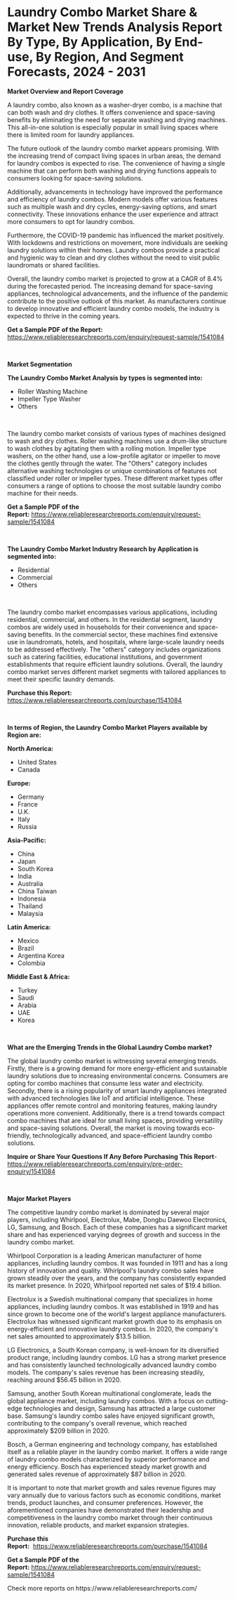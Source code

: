<p><h1>Laundry Combo Market Share & Market New Trends Analysis Report By Type, By Application, By End-use, By Region, And Segment Forecasts, 2024 - 2031</h1></p><p><strong>Market Overview and Report Coverage</strong></p>
<p><p>A laundry combo, also known as a washer-dryer combo, is a machine that can both wash and dry clothes. It offers convenience and space-saving benefits by eliminating the need for separate washing and drying machines. This all-in-one solution is especially popular in small living spaces where there is limited room for laundry appliances.</p><p>The future outlook of the laundry combo market appears promising. With the increasing trend of compact living spaces in urban areas, the demand for laundry combos is expected to rise. The convenience of having a single machine that can perform both washing and drying functions appeals to consumers looking for space-saving solutions.</p><p>Additionally, advancements in technology have improved the performance and efficiency of laundry combos. Modern models offer various features such as multiple wash and dry cycles, energy-saving options, and smart connectivity. These innovations enhance the user experience and attract more consumers to opt for laundry combos.</p><p>Furthermore, the COVID-19 pandemic has influenced the market positively. With lockdowns and restrictions on movement, more individuals are seeking laundry solutions within their homes. Laundry combos provide a practical and hygienic way to clean and dry clothes without the need to visit public laundromats or shared facilities.</p><p>Overall, the laundry combo market is projected to grow at a CAGR of 8.4% during the forecasted period. The increasing demand for space-saving appliances, technological advancements, and the influence of the pandemic contribute to the positive outlook of this market. As manufacturers continue to develop innovative and efficient laundry combo models, the industry is expected to thrive in the coming years.</p></p>
<p><strong>Get a Sample PDF of the Report:</strong> <a href="https://www.reliableresearchreports.com/enquiry/request-sample/1541084">https://www.reliableresearchreports.com/enquiry/request-sample/1541084</a></p>
<p>&nbsp;</p>
<p><strong>Market Segmentation</strong></p>
<p><strong>The Laundry Combo Market Analysis by types is segmented into:</strong></p>
<p><ul><li>Roller Washing Machine</li><li>Impeller Type Washer</li><li>Others</li></ul></p>
<p>&nbsp;</p>
<p><p>The laundry combo market consists of various types of machines designed to wash and dry clothes. Roller washing machines use a drum-like structure to wash clothes by agitating them with a rolling motion. Impeller type washers, on the other hand, use a low-profile agitator or impeller to move the clothes gently through the water. The "Others" category includes alternative washing technologies or unique combinations of features not classified under roller or impeller types. These different market types offer consumers a range of options to choose the most suitable laundry combo machine for their needs.</p></p>
<p><strong>Get a Sample PDF of the Report:</strong>&nbsp;<a href="https://www.reliableresearchreports.com/enquiry/request-sample/1541084">https://www.reliableresearchreports.com/enquiry/request-sample/1541084</a></p>
<p>&nbsp;</p>
<p><strong>The Laundry Combo Market Industry Research by Application is segmented into:</strong></p>
<p><ul><li>Residential</li><li>Commercial</li><li>Others</li></ul></p>
<p>&nbsp;</p>
<p><p>The laundry combo market encompasses various applications, including residential, commercial, and others. In the residential segment, laundry combos are widely used in households for their convenience and space-saving benefits. In the commercial sector, these machines find extensive use in laundromats, hotels, and hospitals, where large-scale laundry needs to be addressed effectively. The "others" category includes organizations such as catering facilities, educational institutions, and government establishments that require efficient laundry solutions. Overall, the laundry combo market serves different market segments with tailored appliances to meet their specific laundry demands.</p></p>
<p><strong>Purchase this Report:</strong>&nbsp; <a href="https://www.reliableresearchreports.com/purchase/1541084">https://www.reliableresearchreports.com/purchase/1541084</a></p>
<p>&nbsp;</p>
<p><strong>In terms of Region, the Laundry Combo Market Players available by Region are:</strong></p>
<p>
    <p> <strong> North America: </strong>
        <ul>
            <li>United States</li>
            <li>Canada</li>
        </ul>
        </p> 
    <p> <strong> Europe: </strong>
        <ul>
            <li>Germany</li>
            <li>France</li>
            <li>U.K.</li>
            <li>Italy</li>
            <li>Russia</li>
        </ul>
        </p> 
    <p> <strong> Asia-Pacific: </strong>
        <ul>
            <li>China</li>
            <li>Japan</li>
            <li>South Korea</li>
            <li>India</li>
            <li>Australia</li>
            <li>China Taiwan</li>
            <li>Indonesia</li>
            <li>Thailand</li>
            <li>Malaysia</li>
        </ul>
        </p> 
    <p> <strong> Latin America: </strong>
        <ul>
            <li>Mexico</li>
            <li>Brazil</li>
            <li>Argentina Korea</li>
            <li>Colombia</li>
        </ul>
        </p> 
    <p> <strong> Middle East & Africa: </strong>
        <ul>
            <li>Turkey</li>
            <li>Saudi</li>
            <li>Arabia</li>
            <li>UAE</li>
            <li>Korea</li>
        </ul>
    </p>
    </p>
<p>&nbsp;</p>
<p><strong>What are the Emerging Trends in the Global Laundry Combo market?</strong></p>
<p><p>The global laundry combo market is witnessing several emerging trends. Firstly, there is a growing demand for more energy-efficient and sustainable laundry solutions due to increasing environmental concerns. Consumers are opting for combo machines that consume less water and electricity. Secondly, there is a rising popularity of smart laundry appliances integrated with advanced technologies like IoT and artificial intelligence. These appliances offer remote control and monitoring features, making laundry operations more convenient. Additionally, there is a trend towards compact combo machines that are ideal for small living spaces, providing versatility and space-saving solutions. Overall, the market is moving towards eco-friendly, technologically advanced, and space-efficient laundry combo solutions.</p></p>
<p><strong>Inquire or Share Your Questions If Any Before Purchasing This Report</strong>- <a href="https://www.reliableresearchreports.com/enquiry/pre-order-enquiry/1541084">https://www.reliableresearchreports.com/enquiry/pre-order-enquiry/1541084</a></p>
<p>&nbsp;</p>
<p><strong>Major Market Players</strong></p>
<p><p>The competitive laundry combo market is dominated by several major players, including Whirlpool, Electrolux, Mabe, Dongbu Daewoo Electronics, LG, Samsung, and Bosch. Each of these companies has a significant market share and has experienced varying degrees of growth and success in the laundry combo market.</p><p>Whirlpool Corporation is a leading American manufacturer of home appliances, including laundry combos. It was founded in 1911 and has a long history of innovation and quality. Whirlpool's laundry combo sales have grown steadily over the years, and the company has consistently expanded its market presence. In 2020, Whirlpool reported net sales of $19.4 billion.</p><p>Electrolux is a Swedish multinational company that specializes in home appliances, including laundry combos. It was established in 1919 and has since grown to become one of the world's largest appliance manufacturers. Electrolux has witnessed significant market growth due to its emphasis on energy-efficient and innovative laundry combos. In 2020, the company's net sales amounted to approximately $13.5 billion.</p><p>LG Electronics, a South Korean company, is well-known for its diversified product range, including laundry combos. LG has a strong market presence and has consistently launched technologically advanced laundry combo models. The company's sales revenue has been increasing steadily, reaching around $56.45 billion in 2020.</p><p>Samsung, another South Korean multinational conglomerate, leads the global appliance market, including laundry combos. With a focus on cutting-edge technologies and design, Samsung has attracted a large customer base. Samsung's laundry combo sales have enjoyed significant growth, contributing to the company's overall revenue, which reached approximately $209 billion in 2020.</p><p>Bosch, a German engineering and technology company, has established itself as a reliable player in the laundry combo market. It offers a wide range of laundry combo models characterized by superior performance and energy efficiency. Bosch has experienced steady market growth and generated sales revenue of approximately $87 billion in 2020.</p><p>It is important to note that market growth and sales revenue figures may vary annually due to various factors such as economic conditions, market trends, product launches, and consumer preferences. However, the aforementioned companies have demonstrated their leadership and competitiveness in the laundry combo market through their continuous innovation, reliable products, and market expansion strategies.</p></p>
<p><strong>Purchase this Report:</strong>&nbsp;&nbsp;<a href="https://www.reliableresearchreports.com/purchase/1541084">https://www.reliableresearchreports.com/purchase/1541084</a></p>
<p></p>
<p><strong>Get a Sample PDF of the Report:</strong>&nbsp;<a href="https://www.reliableresearchreports.com/enquiry/request-sample/1541084">https://www.reliableresearchreports.com/enquiry/request-sample/1541084</a></p>
<p>Check more reports on https://www.reliableresearchreports.com/</p>